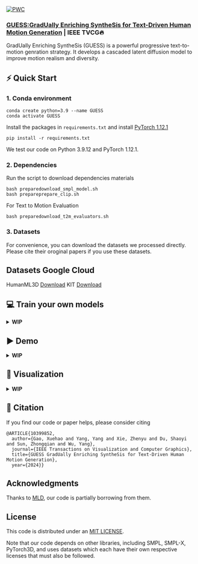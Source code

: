 [![PWC](https://img.shields.io/endpoint.svg?url=https://paperswithcode.com/badge/guess-gradually-enriching-synthesis-for-text/motion-synthesis-on-humanml3d)](https://paperswithcode.com/sota/motion-synthesis-on-humanml3d?p=guess-gradually-enriching-synthesis-for-text)

### [GUESS:GradUally Enriching SyntheSis for Text-Driven Human Motion Generation](httpsarxiv.orgpdf2401.02142.pdf) | IEEE TVCG🔥

 GradUally Enriching SyntheSis (GUESS) is a powerful progressive text-to-motion genration strategy. It develops a cascaded latent diffusion model to improve motion realism and diversity.



## ⚡ Quick Start

### 1. Conda environment

```
conda create python=3.9 --name GUESS
conda activate GUESS
```

Install the packages in `requirements.txt` and install [PyTorch 1.12.1](httpspytorch.org)

```
pip install -r requirements.txt
```

We test our code on Python 3.9.12 and PyTorch 1.12.1.

### 2. Dependencies

Run the script to download dependencies materials

```
bash preparedownload_smpl_model.sh
bash prepareprepare_clip.sh
```

For Text to Motion Evaluation

```
bash preparedownload_t2m_evaluators.sh
```

### 3. Datasets
For convenience, you can download the datasets we processed directly. Please cite their oroginal papers if you use these datasets.


Datasets  Google Cloud                                        
-----------------------------------------------------------------------------------------------------------
 HumanML3D  [Download](httpsdrive.google.comdrivefolders1jjwwtyv6_rZzY7Bz60dEpOKIK9Fwh95Susp=drive_link) 
 KIT  [Download](httpsdrive.google.comdrivefolders1dh7zcwDz2M4yaE1Q9LWCHzghG-PWAkO4usp=drive_link) 

## 💻 Train your own models

<details>
  <summary><b>WIP</b></summary>


### 1. Tran a VAE model for each skeleton scale

Please first check the parameters in `configsconfig_vae_humanml3d.yaml`, e.g. `NAME`,`DEBUG`.

Then, run the following command

```
python -m train --cfg configsconfig_vae_humanml3d.yaml --cfg_assets configsassets.yaml --batch_size 64 --nodebug
```

### 2. Train a cascaded diffusion model among scales

Please update the parameters in `configsconfig_mld_humanml3d.yaml`, e.g. `NAME`,`DEBUG`,`PRETRAINED_VAE` (change to your `latest ckpt model path` in previous step)

Then, run the following command

```
python -m train --cfg configsconfig_mld_humanml3d.yaml --cfg_assets configsassets.yaml --batch_size 64 --nodebug
```

### 3. Evaluate the model

Please first put the tained model checkpoint path to `TEST.CHECKPOINT` in `configsconfig_mld_humanml3d.yaml`.

Then, run the following command

```
python -m test --cfg configsconfig_mld_humanml3d.yaml --cfg_assets configsassets.yaml
```

</details>


## ▶️ Demo

<details>
  <summary><b>WIP</b></summary>

We support text file or keyboard input, the generated motions are npy files.
Please check the `configsasset.yaml` for path config, TEST.FOLDER as output folder.

Then, run the following script

```
python demo.py --cfg .configsconfig_mld_humanml3d.yaml --cfg_assets .configsassets.yaml --example .demoexample.txt
```

Some parameters

- `--example=.demoexample.txt` input file as text prompts
- `--task=text_motion` generate from the test set of dataset
- `--task=random_sampling` random motion sampling from noise
- ` --replication` generate motions for same input texts multiple times
- `--allinone` store all generated motions in a single npy file with the shape of `[num_samples, num_ replication, num_frames, num_joints, xyz]`

The outputs

- `npy file` the generated motions with the shape of (nframe, 22, 3)
- `text file` the input text prompt
</details>


## 👀 Visualization

<details>
  <summary><b>WIP</b></summary>

### 1. Setup blender - WIP

Refer to [TEMOS-Rendering motions](httpsgithub.comMathuxTEMOS) for blender setup, then install the following dependencies.

```
YOUR_BLENDER_PYTHON_PATHpython -m pip install -r preparerequirements_render.txt
```

### 2. (Optional) Render rigged cylinders

Run the following command using blender

```
YOUR_BLENDER_PATHblender --background --python render.py -- --cfg=.configsrender.yaml --dir=YOUR_NPY_FOLDER --mode=video --joint_type=HumanML3D
```

### 2. Create SMPL meshes with

```
python -m fit --dir YOUR_NPY_FOLDER --save_folder TEMP_PLY_FOLDER --cuda
```

This outputs

- `mesh npy file` the generate SMPL vertices with the shape of (nframe, 6893, 3)
- `ply files` the ply mesh file for blender or meshlab

### 3. Render SMPL meshes

Run the following command to render SMPL using blender

```
YOUR_BLENDER_PATHblender --background --python render.py -- --cfg=.configsrender.yaml --dir=YOUR_NPY_FOLDER --mode=video --joint_type=HumanML3D
```

optional parameters

- `--mode=video` render mp4 video
- `--mode=sequence` render the whole motion in a png image.
</details>


## 📌 Citation

If you find our code or paper helps, please consider citing

```
@ARTICLE{10399852,
  author={Gao, Xuehao and Yang, Yang and Xie, Zhenyu and Du, Shaoyi and Sun, Zhongqian and Wu, Yang},
  journal={IEEE Transactions on Visualization and Computer Graphics}, 
  title={GUESS GradUally Enriching SyntheSis for Text-Driven Human Motion Generation}, 
  year={2024}}
```

## Acknowledgments

Thanks to [MLD](httpsgithub.comChenFengYemotion-latent-diffusion), our code is partially borrowing from them.

## License

This code is distributed under an [MIT LICENSE](LICENSE).

Note that our code depends on other libraries, including SMPL, SMPL-X, PyTorch3D, and uses datasets which each have their own respective licenses that must also be followed.
